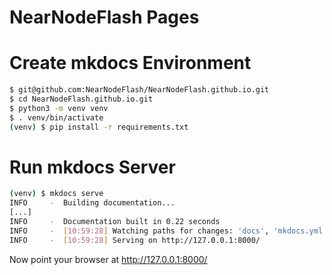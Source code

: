 # NearNodeFlash Pages

# Create mkdocs Environment

```bash
$ git@github.com:NearNodeFlash/NearNodeFlash.github.io.git
$ cd NearNodeFlash.github.io.git
$ python3 -m venv venv
$ . venv/bin/activate
(venv) $ pip install -r requirements.txt
```

# Run mkdocs Server

```bash
(venv) $ mkdocs serve
INFO     -  Building documentation...
[...]
INFO     -  Documentation built in 0.22 seconds
INFO     -  [10:59:28] Watching paths for changes: 'docs', 'mkdocs.yml'
INFO     -  [10:59:28] Serving on http://127.0.0.1:8000/
```

Now point your browser at http://127.0.0.1:8000/


